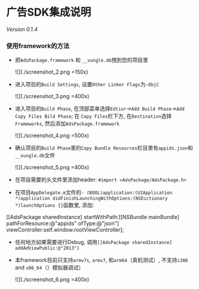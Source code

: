 
# 广告SDK集成说明

*Version 0.1.4*

### 使用framework的方法
- 把`AdsPackage.framework` 和 `__vungle.db`拽到您的项目里

	![](./screenshot_2.png =150x)
	
- 进入项目的`Build Settings`, 设置`Other Linker Flags`为`-ObjC`

	![](./screenshot_3.png =400x)
	 
- 进入项目的`Build Phase`, 在顶部菜单选择`Edtior`->`Add Build Phase`->`Add Copy Files Bild Phase`; 在 `Copy Files`栏下方, 在`Destination`选择`Frameworks`, 然后添加`AdsPackage.framework`

	![](./screenshot_4.png =500x)	
	
- 确认项目的`Build Phase`里的`Copy Bundle Resources`栏目里有`appids.json`和`__vungle.db`文件

	![](./screenshot_5.png =400x)
	
- 在项目需要的头文件里添加header: `#import <AdsPackage/AdsPackage.h>`
- 在项目`AppDelegate.m`文件的`- (BOOL)application:(UIApplication *)application didFinishLaunchingWithOptions:(NSDictionary *)launchOptions {}`函数里, 添加:

[[AdsPackage sharedInstance] startWithPath:[[NSBundle mainBundle] pathForResource:@"appids" ofType:@"json"] viewController:self.window.rootViewController];

- 任何地方如果需要进行Debug, 调用`[[AdsPackage sharedInstance] addAdViewPublic:@"2013"]`
- 本framework目前只支持`armv7s`, `armv7`, 和`arm64`（真机测试）, 不支持`i386` and `x86_64`（）模拟器调试）
 
	![](./screenshot_6.png =400x)



